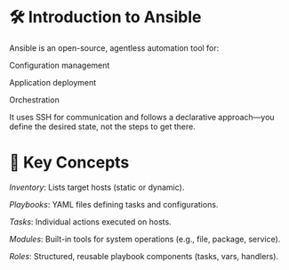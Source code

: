 # 🛠️ Introduction to Ansible
Ansible is an open-source, agentless automation tool for:

Configuration management

Application deployment

Orchestration

It uses SSH for communication and follows a declarative approach—you define the desired state, not the steps to get there.


# 🔑 Key Concepts
$Inventory$: Lists target hosts (static or dynamic).

$Playbooks$: YAML files defining tasks and configurations.

$Tasks$: Individual actions executed on hosts.

$Modules$: Built-in tools for system operations (e.g., file, package, service).

$Roles$: Structured, reusable playbook components (tasks, vars, handlers).

